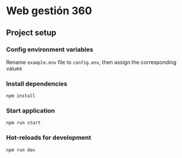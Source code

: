 # Web gestión 360 

## Project setup

### Config environment variables
Rename `example.env` file to `config.env`, then assign the corresponding values

### Install dependencies
```
npm install
```

### Start application
```
npm run start
```

### Hot-reloads for development
```
npm run dev
```